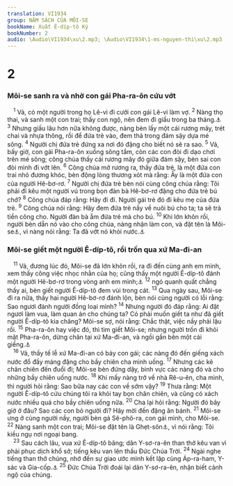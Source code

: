 ```yaml
---
translation: VI1934
group: NĂM SÁCH CỦA MÔI-SE
bookName: Xuất Ê-díp-tô Ký 
bookNumber: 2
audio: \Audio\VI1934\xu\2.mp3; \Audio\VI1934\1-ms-nguyen-thi\xu\2.mp3
---
```


<div class="title"><h1>2</h1><h3>Môi-se sanh ra và nhờ con gái Pha-ra-ôn cứu vớt</h3></div>
<span class="verse xu_2_1"> <sup>1</sup> Vả, có một người trong họ Lê-vi đi cưới con gái Lê-vi làm vợ. </span>
<span class="verse xu_2_2"><sup>2</sup> Nàng thọ thai, và sanh một con trai; thấy con ngộ, nên đem đi giấu trong ba tháng.<a data-toggle="tooltip" data-placement="bottom" title="Cong 7:20; He 11:23">⚓</a></span>
<span class="verse xu_2_3"><sup>3</sup> Nhưng giấu lâu hơn nữa không được, nàng bèn lấy một cái rương mây, trét chai và nhựa thông, rồi để đứa trẻ vào, đem thả trong đám sậy dựa mé sông. </span>
<span class="verse xu_2_4"><sup>4</sup> Người chị đứa trẻ đứng xa nơi đó đặng cho biết nó sẽ ra sao. </span>
<span class="verse xu_2_5"><sup>5</sup> Vả, bấy giờ, con gái Pha-ra-ôn xuống sông tắm, còn các con đòi đi dạo chơi trên mé sông; công chúa thấy cái rương mây đó giữa đám sậy, bèn sai con đòi mình đi vớt lên. </span>
<span class="verse xu_2_6"><sup>6</sup> Công chúa mở rương ra, thấy đứa trẻ, là một đứa con trai nhỏ đương khóc, bèn động lòng thương xót mà rằng: Ấy là một đứa con của người Hê-bơ-rơ. </span>
<span class="verse xu_2_7"><sup>7</sup> Người chị đứa trẻ bèn nói cùng công chúa rằng: Tôi phải đi kêu một người vú trong bọn đàn bà Hê-bơ-rơ đặng cho đứa trẻ bú chớ? </span>
<span class="verse xu_2_8"><sup>8</sup> Công chúa đáp rằng: Hãy đi đi. Người gái trẻ đó đi kêu mẹ của đứa trẻ. </span>
<span class="verse xu_2_9"><sup>9</sup> Công chúa nói rằng: Hãy đem đứa trẻ nầy về nuôi bú cho ta; ta sẽ trả tiền công cho. Người đàn bà ẵm đứa trẻ mà cho bú. </span>
<span class="verse xu_2_10"><sup>10</sup> Khi lớn khôn rồi, người bèn dẫn nó vào cho công chúa, nàng nhận làm con, và đặt tên là Môi-se<a data-toggle="tooltip" data-placement="bottom" title="Môi-se nghĩa là được cứu khỏi nước">⚓</a>, vì nàng nói rằng: Ta đã vớt nó khỏi nước.<a data-toggle="tooltip" data-placement="bottom" title="Cong 7:21">⚓</a><br/></span>
<div class="title"><h3>Môi-se giết một người Ê-díp-tô, rồi trốn qua xứ Ma-đi-an</h3></div>
<span class="verse xu_2_11"> <sup>11</sup> Vả, đương lúc đó, Môi-se đã lớn khôn rồi, ra đi đến cùng anh em mình, xem thấy công việc nhọc nhằn của họ; cũng thấy một người Ê-díp-tô đánh một người Hê-bơ-rơ trong vòng anh em mình;<a data-toggle="tooltip" data-placement="bottom" title="Cong 7:23-28][gt=He 11:24">⚓</a></span>
<span class="verse xu_2_12"><sup>12</sup> ngó quanh quất chẳng thấy ai, bèn giết người Ê-díp-tô đem vùi trong cát. </span>
<span class="verse xu_2_13"><sup>13</sup> Qua ngày sau, Môi-se đi ra nữa, thấy hai người Hê-bơ-rơ đánh lộn, bèn nói cùng người có lỗi rằng: Sao ngươi đánh người đồng loại mình? </span>
<span class="verse xu_2_14"><sup>14</sup> Nhưng người đó đáp rằng: Ai đặt ngươi làm vua, làm quan án cho chúng ta? Có phải muốn giết ta như đã giết người Ê-díp-tô kia chăng? Môi-se sợ, nói rằng: Chắc thật, việc nầy phải lậu rồi. </span>
<span class="verse xu_2_15"><sup>15</sup> Pha-ra-ôn hay việc đó, thì tìm giết Môi-se; nhưng người trốn đi khỏi mặt Pha-ra-ôn, dừng chân tại xứ Ma-đi-an, và ngồi gần bên một cái giếng.<a data-toggle="tooltip" data-placement="bottom" title="Cong 7:29; He 11:27">⚓</a><br/></span>
<span class="verse xu_2_16"> <sup>16</sup> Vả, thầy tế lễ xứ Ma-đi-an có bảy con gái; các nàng đó đến giếng xách nước đổ đầy máng đặng cho bầy chiên cha mình uống. </span>
<span class="verse xu_2_17"><sup>17</sup> Nhưng các kẻ chăn chiên đến đuổi đi; Môi-se bèn đứng dậy, binh vực các nàng đó và cho những bầy chiên uống nước. </span>
<span class="verse xu_2_18"><sup>18</sup> Khi mấy nàng trở về nhà Rê-u-ên, cha mình, thì người hỏi rằng: Sao bữa nay các con về sớm vậy? </span>
<span class="verse xu_2_19"><sup>19</sup> Thưa rằng: Một người Ê-díp-tô cứu chúng tôi ra khỏi tay bọn chăn chiên, và cũng có xách nước nhiều quá cho bầy chiên uống nữa. </span>
<span class="verse xu_2_20"><sup>20</sup> Cha lại hỏi rằng: Người đó bây giờ ở đâu? Sao các con bỏ người đi? Hãy mời đến đặng ăn bánh. </span>
<span class="verse xu_2_21"><sup>21</sup> Môi-se ưng ở cùng người nầy, người bèn gả Sê-phô-ra, con gái mình, cho Môi-se. </span>
<span class="verse xu_2_22"><sup>22</sup> Nàng sanh một con trai; Môi-se đặt tên là Ghẹt-sôn<a data-toggle="tooltip" data-placement="bottom" title="Ghẹt-sôn nghĩa là khách ngoại bang">⚓</a>, vì nói rằng: Tôi kiều ngụ nơi ngoại bang. <br/></span>
<span class="verse xu_2_23"> <sup>23</sup> Sau cách lâu, vua xứ Ê-díp-tô băng; dân Y-sơ-ra-ên than thở kêu van vì phải phục dịch khổ sở; tiếng kêu van lên thấu Đức Chúa Trời. </span>
<span class="verse xu_2_24"><sup>24</sup> Ngài nghe tiếng than thở chúng, nhớ đến sự giao ước mình kết lập cùng Áp-ra-ham, Y-sác và Gia-cốp.<a data-toggle="tooltip" data-placement="bottom" title="Sa 15:13-14">⚓</a></span>
<span class="verse xu_2_25"><sup>25</sup> Đức Chúa Trời đoái lại dân Y-sơ-ra-ên, nhận biết cảnh ngộ của chúng. <br/></span>
